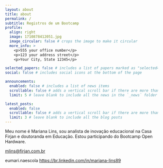 ```yaml
---
layout: about
title: about
permalink: /
subtitle: Registros de um Bootcamp
profile:
  align: right
  image: 1710878412051.jpg
  image_circular: false # crops the image to make it circular
  more_info: >
    <p>555 your office number</p>
    <p>123 your address street</p>
    <p>Your City, State 12345</p>

selected_papers: false # includes a list of papers marked as "selected={true}"
social: false # includes social icons at the bottom of the page

announcements:
  enabled: false # includes a list of news items
  scrollable: false # adds a vertical scroll bar if there are more than 3 news items
  limit: 5 # leave blank to include all the news in the `_news` folder

latest_posts:
  enabled: false
  scrollable: false # adds a vertical scroll bar if there are more than 3 new posts items
  limit: 3 # leave blank to include all the blog posts
---
```


Meu nome é Mariana Lins, sou analista de inovação educacional na Casa Firjan e doutoranda em Educação. Estou participando do Bootcamp Open Hardware.

mlins@firjan.com.br

eumari.naescola 
https://br.linkedin.com/in/mariana-lins89

